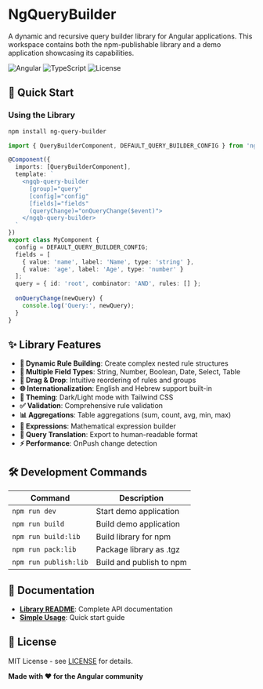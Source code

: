 # NgQueryBuilder

A dynamic and recursive query builder library for Angular applications. This workspace contains both the npm-publishable library and a demo application showcasing its capabilities.

![Angular](https://img.shields.io/badge/Angular-20%2B-red.svg)
![TypeScript](https://img.shields.io/badge/TypeScript-5.8%2B-blue.svg)
![License](https://img.shields.io/badge/License-MIT-green.svg)

## 🚀 Quick Start

### Using the Library

```bash
npm install ng-query-builder
```

```typescript
import { QueryBuilderComponent, DEFAULT_QUERY_BUILDER_CONFIG } from 'ng-query-builder';

@Component({
  imports: [QueryBuilderComponent],
  template: `
    <ngqb-query-builder 
      [group]="query" 
      [config]="config" 
      [fields]="fields"
      (queryChange)="onQueryChange($event)">
    </ngqb-query-builder>
  `
})
export class MyComponent {
  config = DEFAULT_QUERY_BUILDER_CONFIG;
  fields = [
    { value: 'name', label: 'Name', type: 'string' },
    { value: 'age', label: 'Age', type: 'number' }
  ];
  query = { id: 'root', combinator: 'AND', rules: [] };
  
  onQueryChange(newQuery) {
    console.log('Query:', newQuery);
  }
}
```

## ✨ Library Features

- **🔧 Dynamic Rule Building**: Create complex nested rule structures
- **🎯 Multiple Field Types**: String, Number, Boolean, Date, Select, Table
- **🔄 Drag & Drop**: Intuitive reordering of rules and groups
- **🌐 Internationalization**: English and Hebrew support built-in
- **🎨 Theming**: Dark/Light mode with Tailwind CSS
- **✅ Validation**: Comprehensive rule validation
- **📊 Aggregations**: Table aggregations (sum, count, avg, min, max)
- **🔀 Expressions**: Mathematical expression builder
- **📝 Query Translation**: Export to human-readable format
- **⚡ Performance**: OnPush change detection

## 🛠️ Development Commands

| Command | Description |
|---------|-------------|
| `npm run dev` | Start demo application |
| `npm run build` | Build demo application |
| `npm run build:lib` | Build library for npm |
| `npm run pack:lib` | Package library as .tgz |
| `npm run publish:lib` | Build and publish to npm |

## 📖 Documentation

- **[Library README](projects/ng-query-builder/README.md)**: Complete API documentation
- **[Simple Usage](demo/simple-usage.md)**: Quick start guide

## 📄 License

MIT License - see [LICENSE](projects/ng-query-builder/LICENSE) for details.

**Made with ❤️ for the Angular community**
